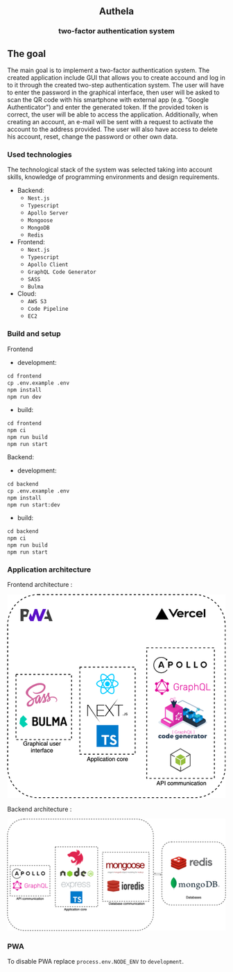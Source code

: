 <h2 align="center">Authela</h2>
<h3 align="center">two-factor authentication system</h3>

## The goal

The main goal is to implement a two-factor authentication system. The created application include GUI that allows you to create accound and log in to it through the created two-step authentication system. The user will have to enter the password in the graphical interface, then user will be asked to scan the QR code with his smartphone with external app (e.g. "Google Authenticator") and enter the generated  token. If the provided token is correct, the user will be able to access the application.
Additionally, when creating an account, an e-mail will be sent with a request to activate the account to the address provided. The user will also have access to delete his account, reset, change the password or other own data.


### Used technologies
The technological stack of the system was selected taking into account skills, knowledge of programming environments and design requirements.

* Backend:
  * `Nest.js`
  * `Typescript`
  * `Apollo Server`
  * `Mongoose`
  * `MongoDB`
  * `Redis`
* Frontend:
  * `Next.js`
  * `Typescript`
  * `Apollo Client`
  * `GraphQL Code Generator`
  * `SASS`
  * `Bulma`
* Cloud:
  * `AWS S3`
  * `Code Pipeline`
  * `EC2`

### Build and setup

Frontend

* development:

```
cd frontend
cp .env.example .env
npm install
npm run dev
```

* build:

```
cd frontend
npm ci
npm run build
npm run start
```

Backend:

* development:

```
cd backend
cp .env.example .env
npm install
npm run start:dev
```

* build:

```
cd backend
npm ci
npm run build
npm run start
```

### Application architecture

Frontend architecture :

![frontend](./docs/screenshots/frontend-architecture.png)

Backend architecture :

![backend](./docs/screenshots/backend-architecture.png)

### PWA

To disable PWA replace `process.env.NODE_ENV` to `development`.
